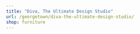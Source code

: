 ```yaml
---
title: "Diva, The Ultimate Design Studio"
url: /georgetown/diva-the-ultimate-design-studio/
shop: furniture
---
```

